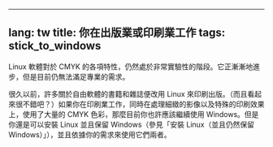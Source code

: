 

---
lang: tw
title: 你在出版業或印刷業工作
tags: stick_to_windows
---

Linux 軟體對於 CMYK 的各項特性，仍然處於非常實驗性的階段。它正漸漸地進步，但是目前仍無法滿足專業的需求。

很久以前，許多關於自由軟體的書籍和雜誌便改用 Linux 來印刷出版。（而且看起來很不錯吧？）如果你在印刷業工作，同時在處理細緻的影像以及特殊的印刷效果上，使用了大量的 CMYK 色彩，那麼目前你也許應該繼續使用 Windows。但是你還是可以安裝 Linux 並且保留 Windows（參見「安裝 Linux（並且仍然保留 Windows）」），並且依據你的需求來使用它們兩者。

